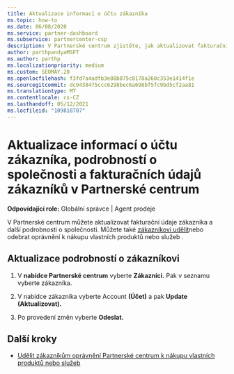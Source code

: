 ```yaml
---
title: Aktualizace informací o účtu zákazníka
ms.topic: how-to
ms.date: 06/08/2020
ms.service: partner-dashboard
ms.subservice: partnercenter-csp
description: V Partnerské centrum zjistěte, jak aktualizovat fakturační údaje zákazníka nebo jak aktualizovat podrobnosti o společnosti.
author: parthpandyaMSFT
ms.author: parthp
ms.localizationpriority: medium
ms.custom: SEOMAY.20
ms.openlocfilehash: f3fd7a4adfb3e88b875c8178a260c353e1414f1e
ms.sourcegitcommit: dc9438475ccc6298bec6a698bf5fc9bd5cf2aa81
ms.translationtype: MT
ms.contentlocale: cs-CZ
ms.lasthandoff: 05/12/2021
ms.locfileid: "109818707"
---
```

# <a name="update-customer-account-info-company-details-and-customer-billing-information-in-partner-center"></a>Aktualizace informací o účtu zákazníka, podrobností o společnosti a fakturačních údajů zákazníků v Partnerské centrum

**Odpovídající role:** Globální správce | Agent prodeje

V Partnerské centrum můžete aktualizovat fakturační údaje zákazníka a další podrobnosti o společnosti. Můžete také [zákazníkovi udělit](give-customers-permission.md)nebo odebrat oprávnění k nákupu vlastních produktů nebo služeb .

## <a name="update-customer-details"></a>Aktualizace podrobností o zákazníkovi

1. V **nabídce Partnerské centrum** vyberte **Zákazníci.** Pak v seznamu vyberte zákazníka.

2. V nabídce zákazníka vyberte Account **(Účet)** a pak **Update (Aktualizovat).**

3. Po provedení změn vyberte **Odeslat.**

## <a name="next-steps"></a>Další kroky

- [Udělit zákazníkům oprávnění Partnerské centrum k nákupu vlastních produktů nebo služeb](give-customers-permission.md)